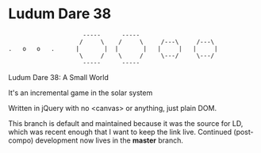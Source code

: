 Ludum Dare 38
===

                         -----      -----                        
                        /     \    /     \     /---\     /---\   
    .   o   o   .      |       |  |       |   |     |   |     |  
                        \     /    \     /     \---/     \---/   
                         -----      -----                        

Ludum Dare 38: A Small World

It's an incremental game in the solar system

Written in jQuery with no &lt;canvas> or anything, just plain DOM.

This branch is default and maintained because it was the source for LD, which
was recent enough that I want to keep the link live. Continued (post-compo)
development now lives in the **master** branch.
